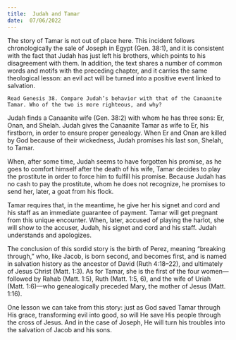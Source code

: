```yaml
---
title:  Judah and Tamar
date:  07/06/2022
---
```


The story of Tamar is not out of place here. This incident follows chronologically the sale of Joseph in Egypt (Gen. 38:1), and it is consistent with the fact that Judah has just left his brothers, which points to his disagreement with them. In addition, the text shares a number of common words and motifs with the preceding chapter, and it carries the same theological lesson: an evil act will be turned into a positive event linked to salvation.

`Read Genesis 38. Compare Judah’s behavior with that of the Canaanite Tamar. Who of the two is more righteous, and why?`

Judah finds a Canaanite wife (Gen. 38:2) with whom he has three sons: Er, Onan, and Shelah. Judah gives the Canaanite Tamar as wife to Er, his firstborn, in order to ensure proper genealogy. When Er and Onan are killed by God because of their wickedness, Judah promises his last son, Shelah, to Tamar.

When, after some time, Judah seems to have forgotten his promise, as he goes to comfort himself after the death of his wife, Tamar decides to play the prostitute in order to force him to fulfill his promise. Because Judah has no cash to pay the prostitute, whom he does not recognize, he promises to send her, later, a goat from his flock.

Tamar requires that, in the meantime, he give her his signet and cord and his staff as an immediate guarantee of payment. Tamar will get pregnant from this unique encounter. When, later, accused of playing the harlot, she will show to the accuser, Judah, his signet and cord and his staff. Judah understands and apologizes.

The conclusion of this sordid story is the birth of Perez, meaning “breaking through,” who, like Jacob, is born second, and becomes first, and is named in salvation history as the ancestor of David (Ruth 4:18–22), and ultimately of Jesus Christ (Matt. 1:3). As for Tamar, she is the first of the four women—followed by Rahab (Matt. 1:5), Ruth (Matt. 1:5, 6), and the wife of Uriah (Matt. 1:6)—who genealogically preceded Mary, the mother of Jesus (Matt. 1:16).

One lesson we can take from this story: just as God saved Tamar through His grace, transforming evil into good, so will He save His people through the cross of Jesus. And in the case of Joseph, He will turn his troubles into the salvation of Jacob and his sons.